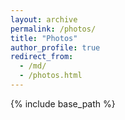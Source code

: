 ```yaml
---
layout: archive
permalink: /photos/
title: "Photos"
author_profile: true
redirect_from: 
  - /md/
  - /photos.html
---
```


{% include base_path %}